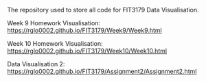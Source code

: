 The repository used to store all code for FIT3179 Data Visualisation. 

Week 9 Homework Visualisation: https://rglo0002.github.io/FIT3179/Week9/Week9.html

Week 10 Homework Visualisation: https://rglo0002.github.io/FIT3179/Week10/Week10.html

Data Visualisation 2: https://rglo0002.github.io/FIT3179/Assignment2/Assignment2.html
